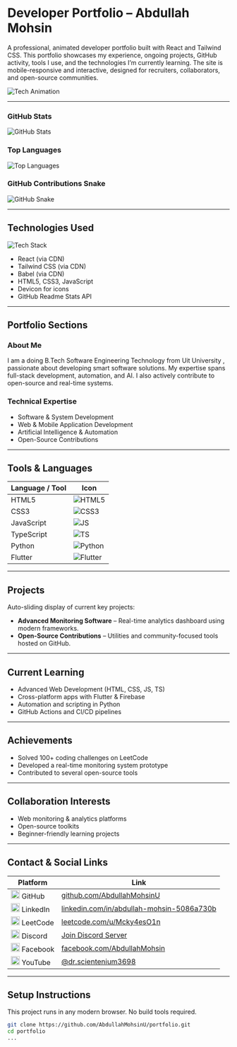 
# Developer Portfolio – Abdullah Mohsin

A professional, animated developer portfolio built with React and Tailwind CSS. This portfolio showcases my experience, ongoing projects, GitHub activity, tools I use, and the technologies I’m currently learning. The site is mobile-responsive and interactive, designed for recruiters, collaborators, and open-source communities.

![Tech Animation](https://i.graphicmama.com/uploads/2023/3/6414793b7befa-602a4f0ed6583-Flying%20Robot%20Cartoon%20Animated%20GIFs.gif)

---
### GitHub Stats

![GitHub Stats](https://github-readme-stats.vercel.app/api?username=AbdullahMohsinU&show_icons=true&theme=transparent&hide_border=true&bg_color=1e293b&text_color=e0f2fe&icon_color=3b82f6)

### Top Languages

![Top Languages](https://github-readme-stats.vercel.app/api/top-langs/?username=AbdullahMohsinU&layout=compact&theme=transparent&hide_border=true&bg_color=1e293b&text_color=e0f2fe)

### GitHub Contributions Snake

![GitHub Snake](https://media2.giphy.com/media/v1.Y2lkPTZjMDliOTUyenZtcGVsM2J6ZWxyMW11MTBkYWViZ21yb2N5azZ4dXc0ZjUwZ3pxeiZlcD12MV9naWZzX3NlYXJjaCZjdD1n/vvW9GuxsGM4lcjqypz/source.gif)

---

## Technologies Used

![Tech Stack](https://cdn.dribbble.com/users/1162077/screenshots/3848914/programmer.gif)

- React (via CDN)
- Tailwind CSS (via CDN)
- Babel (via CDN)
- HTML5, CSS3, JavaScript
- Devicon for icons
- GitHub Readme Stats API

---

## Portfolio Sections

### About Me

I am a doing  B.Tech Software Engineering Technology from Uit University , passionate about developing smart software solutions. My expertise spans full-stack development, automation, and AI. I also actively contribute to open-source and real-time systems.

### Technical Expertise

- Software & System Development  
- Web & Mobile Application Development  
- Artificial Intelligence & Automation  
- Open-Source Contributions  

---

## Tools & Languages

| Language / Tool | Icon |
|------------------|------|
| HTML5            | ![HTML5](https://cdn.jsdelivr.net/gh/devicons/devicon/icons/html5/html5-original.svg) |
| CSS3             | ![CSS3](https://cdn.jsdelivr.net/gh/devicons/devicon/icons/css3/css3-original.svg) |
| JavaScript       | ![JS](https://cdn.jsdelivr.net/gh/devicons/devicon/icons/javascript/javascript-original.svg) |
| TypeScript       | ![TS](https://cdn.jsdelivr.net/gh/devicons/devicon/icons/typescript/typescript-original.svg) |
| Python           | ![Python](https://cdn.jsdelivr.net/gh/devicons/devicon/icons/python/python-original.svg) |
| Flutter          | ![Flutter](https://cdn.jsdelivr.net/gh/devicons/devicon/icons/flutter/flutter-original.svg) |

---

## Projects

Auto-sliding display of current key projects:

- **Advanced Monitoring Software** – Real-time analytics dashboard using modern frameworks.
- **Open-Source Contributions** – Utilities and community-focused tools hosted on GitHub.

---

## Current Learning

- Advanced Web Development (HTML, CSS, JS, TS)
- Cross-platform apps with Flutter & Firebase
- Automation and scripting in Python
- GitHub Actions and CI/CD pipelines

---

## Achievements

- Solved 100+ coding challenges on LeetCode
- Developed a real-time monitoring system prototype
- Contributed to several open-source tools

---

## Collaboration Interests

- Web monitoring & analytics platforms  
- Open-source toolkits  
- Beginner-friendly learning projects  

---

## Contact & Social Links

| Platform | Link |
|---------|------|
| <img src="https://cdn.jsdelivr.net/gh/devicons/devicon/icons/github/github-original.svg" width="20"/> GitHub | [github.com/AbdullahMohsinU](https://github.com/AbdullahMohsinU) |
| <img src="https://cdn.jsdelivr.net/gh/devicons/devicon/icons/linkedin/linkedin-original.svg" width="20"/> LinkedIn | [linkedin.com/in/abdullah-mohsin-5086a730b](https://www.linkedin.com/in/abdullah-mohsin-5086a730b/) |
| <img src="https://raw.githubusercontent.com/simple-icons/simple-icons/develop/icons/leetcode.svg" width="20"/> LeetCode | [leetcode.com/u/Mcky4esO1n](https://leetcode.com/u/Mcky4esO1n/) |
| <img src="https://raw.githubusercontent.com/simple-icons/simple-icons/develop/icons/discord.svg" width="20"/> Discord | [Join Discord Server](https://discord.gg/5WutXcsM) |
| <img src="https://cdn.jsdelivr.net/gh/devicons/devicon/icons/facebook/facebook-original.svg" width="20"/> Facebook | [facebook.com/AbdullahMohsin](https://www.facebook.com/profile.php?id=100071199203900) |
| <img src="https://raw.githubusercontent.com/simple-icons/simple-icons/develop/icons/youtube.svg" width="20"/> YouTube | [@dr.scientenium3698](https://www.youtube.com/@dr.scientenium3698) |

---

## Setup Instructions

This project runs in any modern browser. No build tools required.

```bash
git clone https://github.com/AbdullahMohsinU/portfolio.git
cd portfolio
...

